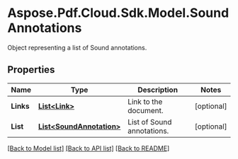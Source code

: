 ﻿# Aspose.Pdf.Cloud.Sdk.Model.SoundAnnotations
Object representing a list of Sound annotations.

## Properties

Name | Type | Description | Notes
------------ | ------------- | ------------- | -------------
**Links** | [**List&lt;Link&gt;**](Link.md) | Link to the document. | [optional] 
**List** | [**List&lt;SoundAnnotation&gt;**](SoundAnnotation.md) | List of Sound annotations. | [optional] 

[[Back to Model list]](../README.md#documentation-for-models) [[Back to API list]](../README.md#documentation-for-api-endpoints) [[Back to README]](../README.md)

